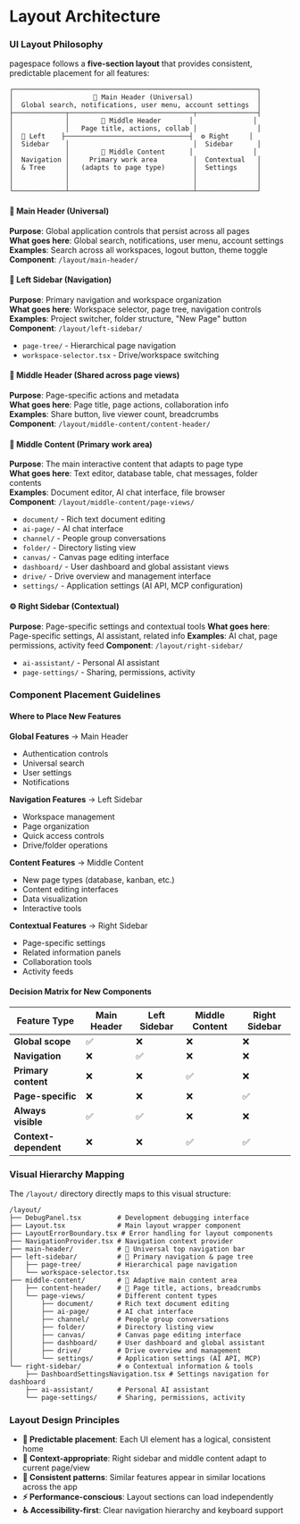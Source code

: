 # Layout Architecture

### UI Layout Philosophy

pagespace follows a **five-section layout** that provides consistent, predictable placement for all features:

```
┌─────────────────────────────────────────────────────────────┐
│                    📱 Main Header (Universal)                │
│  Global search, notifications, user menu, account settings  │
├─────────────┬───────────────────────────────┬───────────────┤
│             │        📄 Middle Header       │               │
│             │   Page title, actions, collab │               │
│  🧭 Left    ├───────────────────────────────┤  ⚙️ Right     │
│  Sidebar    │                               │  Sidebar      │
│             │        💼 Middle Content      │               │ 
│  Navigation │     Primary work area         │  Contextual   │
│  & Tree     │   (adapts to page type)       │  Settings     │
│             │                               │               │
│             │                               │               │
└─────────────┴───────────────────────────────┴───────────────┘
```

#### 📱 Main Header (Universal)
**Purpose**: Global application controls that persist across all pages  
**What goes here**: Global search, notifications, user menu, account settings  
**Examples**: Search across all workspaces, logout button, theme toggle  
**Component**: `/layout/main-header/`

#### 🧭 Left Sidebar (Navigation)
**Purpose**: Primary navigation and workspace organization  
**What goes here**: Workspace selector, page tree, navigation controls  
**Examples**: Project switcher, folder structure, "New Page" button  
**Component**: `/layout/left-sidebar/`
- `page-tree/` - Hierarchical page navigation
- `workspace-selector.tsx` - Drive/workspace switching

#### 📄 Middle Header (Shared across page views)
**Purpose**: Page-specific actions and metadata  
**What goes here**: Page title, page actions, collaboration info  
**Examples**: Share button, live viewer count, breadcrumbs  
**Component**: `/layout/middle-content/content-header/`

#### 💼 Middle Content (Primary work area)
**Purpose**: The main interactive content that adapts to page type  
**What goes here**: Text editor, database table, chat messages, folder contents  
**Examples**: Document editor, AI chat interface, file browser  
**Component**: `/layout/middle-content/page-views/`
- `document/` - Rich text document editing
- `ai-page/` - AI chat interface  
- `channel/` - People group conversations
- `folder/` - Directory listing view
- `canvas/` - Canvas page editing interface
- `dashboard/` - User dashboard and global assistant views
- `drive/` - Drive overview and management interface
- `settings/` - Application settings (AI API, MCP configuration)

#### ⚙️ Right Sidebar (Contextual)
**Purpose**: Page-specific settings and contextual tools
**What goes here**: Page-specific settings, AI assistant, related info
**Examples**: AI chat, page permissions, activity feed
**Component**: `/layout/right-sidebar/`
- `ai-assistant/` - Personal AI assistant
- `page-settings/` - Sharing, permissions, activity

### Component Placement Guidelines

#### Where to Place New Features

**Global Features** → Main Header
- Authentication controls
- Universal search
- User settings
- Notifications

**Navigation Features** → Left Sidebar  
- Workspace management
- Page organization
- Quick access controls
- Drive/folder operations

**Content Features** → Middle Content
- New page types (database, kanban, etc.)
- Content editing interfaces
- Data visualization
- Interactive tools

**Contextual Features** → Right Sidebar
- Page-specific settings
- Related information panels
- Collaboration tools
- Activity feeds

#### Decision Matrix for New Components

| Feature Type | Main Header | Left Sidebar | Middle Content | Right Sidebar |
|--------------|-------------|--------------|----------------|---------------|
| **Global scope** | ✅ | ❌ | ❌ | ❌ |
| **Navigation** | ❌ | ✅ | ❌ | ❌ |
| **Primary content** | ❌ | ❌ | ✅ | ❌ |
| **Page-specific** | ❌ | ❌ | ❌ | ✅ |
| **Always visible** | ✅ | ✅ | ❌ | ❌ |
| **Context-dependent** | ❌ | ❌ | ✅ | ✅ |

### Visual Hierarchy Mapping

The `/layout/` directory directly maps to this visual structure:

```
/layout/
├── DebugPanel.tsx         # Development debugging interface
├── Layout.tsx             # Main layout wrapper component
├── LayoutErrorBoundary.tsx # Error handling for layout components
├── NavigationProvider.tsx # Navigation context provider
├── main-header/           # 📱 Universal top navigation bar
├── left-sidebar/          # 🧭 Primary navigation & page tree
│   ├── page-tree/         # Hierarchical page navigation
│   └── workspace-selector.tsx
├── middle-content/        # 💼 Adaptive main content area
│   ├── content-header/    # 📄 Page title, actions, breadcrumbs
│   └── page-views/        # Different content types
│       ├── document/      # Rich text document editing
│       ├── ai-page/       # AI chat interface
│       ├── channel/       # People group conversations
│       ├── folder/        # Directory listing view
│       ├── canvas/        # Canvas page editing interface
│       ├── dashboard/     # User dashboard and global assistant
│       ├── drive/         # Drive overview and management
│       └── settings/      # Application settings (AI API, MCP)
└── right-sidebar/         # ⚙️ Contextual information & tools
    ├── DashboardSettingsNavigation.tsx # Settings navigation for dashboard
    ├── ai-assistant/      # Personal AI assistant
    └── page-settings/     # Sharing, permissions, activity
```

### Layout Design Principles
- **🎯 Predictable placement**: Each UI element has a logical, consistent home
- **📱 Context-appropriate**: Right sidebar and middle content adapt to current page/view
- **🔄 Consistent patterns**: Similar features appear in similar locations across the app
- **⚡ Performance-conscious**: Layout sections can load independently
- **♿ Accessibility-first**: Clear navigation hierarchy and keyboard support